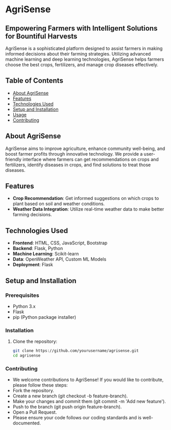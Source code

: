 # AgriSense

## Empowering Farmers with Intelligent Solutions for Bountiful Harvests

AgriSense is a sophisticated platform designed to assist farmers in making informed decisions about their farming strategies. Utilizing advanced machine learning and deep learning technologies, AgriSense helps farmers choose the best crops, fertilizers, and manage crop diseases effectively.

## Table of Contents
- [About AgriSense](#about-agrisense)
- [Features](#features)
- [Technologies Used](#technologies-used)
- [Setup and Installation](#setup-and-installation)
- [Usage](#usage)
- [Contributing](#contributing)

## About AgriSense
AgriSense aims to improve agriculture, enhance community well-being, and boost farmer profits through innovative technology. We provide a user-friendly interface where farmers can get recommendations on crops and fertilizers, identify diseases in crops, and find solutions to treat those diseases.

## Features
- **Crop Recommendation**: Get informed suggestions on which crops to plant based on soil and weather conditions.
- **Weather Data Integration**: Utilize real-time weather data to make better farming decisions.

## Technologies Used
- **Frontend**: HTML, CSS, JavaScript, Bootstrap
- **Backend**: Flask, Python
- **Machine Learning**: Scikit-learn
- **Data**: OpenWeather API, Custom ML Models
- **Deployment**: Flask

## Setup and Installation
### Prerequisites
- Python 3.x
- Flask
- pip (Python package installer)

### Installation
1. Clone the repository:
   ```sh
   git clone https://github.com/yourusername/agrisense.git
   cd agrisense


### Contributing
- We welcome contributions to AgriSense! If you would like to contribute, please follow these steps:
- Fork the repository.
- Create a new branch (git checkout -b feature-branch).
- Make your changes and commit them (git commit -m 'Add new feature').
- Push to the branch (git push origin feature-branch).
- Open a Pull Request.
- Please ensure your code follows our coding standards and is well-documented.
